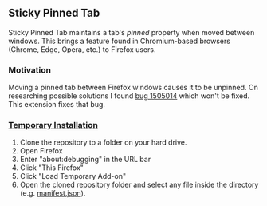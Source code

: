 ## Sticky Pinned Tab
Sticky Pinned Tab maintains a tab's _pinned_ property when moved between windows. This brings a feature found in Chromium-based browsers (Chrome, Edge, Opera, etc.) to Firefox users.

### Motivation

Moving a pinned tab between Firefox windows causes it to be unpinned. On researching possible solutions I found [bug 1505014](https://bugzilla.mozilla.org/show_bug.cgi?id=1505014) which won't be fixed. This extension fixes that bug.

### [Temporary Installation](https://extensionworkshop.com/documentation/develop/temporary-installation-in-firefox/)
1. Clone the repository to a folder on your hard drive.
2. Open Firefox
3. Enter "about:debugging" in the URL bar
4. Click "This Firefox"
5. Click "Load Temporary Add-on"
6. Open the cloned repository folder and select any file inside the directory (e.g. [manifest.json](manifest.json)).
